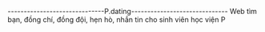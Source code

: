 ------------------------------P.dating------------------------------
Web tìm bạn, đồng chí, đồng đội, hẹn hò, nhắn tin cho sinh viên học viện P
